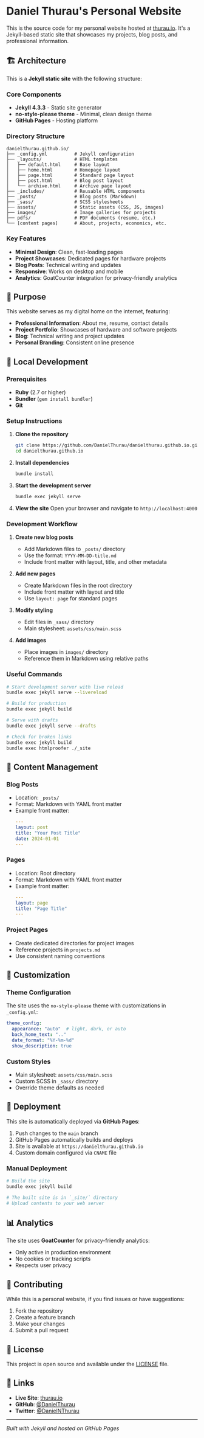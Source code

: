 # Daniel Thurau's Personal Website

This is the source code for my personal website hosted at [thurau.io](https://www.thurau.io). It's a Jekyll-based static site that showcases my projects, blog posts, and professional information.

## 🏗️ Architecture

This is a **Jekyll static site** with the following structure:

### Core Components
- **Jekyll 4.3.3** - Static site generator
- **no-style-please theme** - Minimal, clean design theme
- **GitHub Pages** - Hosting platform

### Directory Structure
```
danielthurau.github.io/
├── _config.yml          # Jekyll configuration
├── _layouts/            # HTML templates
│   ├── default.html     # Base layout
│   ├── home.html        # Homepage layout
│   ├── page.html        # Standard page layout
│   ├── post.html        # Blog post layout
│   └── archive.html     # Archive page layout
├── _includes/           # Reusable HTML components
├── _posts/              # Blog posts (Markdown)
├── _sass/               # SCSS stylesheets
├── assets/              # Static assets (CSS, JS, images)
├── images/              # Image galleries for projects
├── pdfs/                # PDF documents (resume, etc.)
└── [content pages]      # About, projects, economics, etc.
```

### Key Features
- **Minimal Design**: Clean, fast-loading pages
- **Project Showcases**: Dedicated pages for hardware projects
- **Blog Posts**: Technical writing and updates
- **Responsive**: Works on desktop and mobile
- **Analytics**: GoatCounter integration for privacy-friendly analytics

## 🎯 Purpose

This website serves as my digital home on the internet, featuring:

- **Professional Information**: About me, resume, contact details
- **Project Portfolio**: Showcases of hardware and software projects
- **Blog**: Technical writing and project updates
- **Personal Branding**: Consistent online presence

## 🚀 Local Development

### Prerequisites
- **Ruby** (2.7 or higher)
- **Bundler** (`gem install bundler`)
- **Git**

### Setup Instructions

1. **Clone the repository**
   ```bash
   git clone https://github.com/DanielThurau/danielthurau.github.io.git
   cd danielthurau.github.io
   ```

2. **Install dependencies**
   ```bash
   bundle install
   ```

3. **Start the development server**
   ```bash
   bundle exec jekyll serve
   ```

4. **View the site**
   Open your browser and navigate to `http://localhost:4000`

### Development Workflow

1. **Create new blog posts**
   - Add Markdown files to `_posts/` directory
   - Use the format: `YYYY-MM-DD-title.md`
   - Include front matter with layout, title, and other metadata

2. **Add new pages**
   - Create Markdown files in the root directory
   - Include front matter with layout and title
   - Use `layout: page` for standard pages

3. **Modify styling**
   - Edit files in `_sass/` directory
   - Main stylesheet: `assets/css/main.scss`

4. **Add images**
   - Place images in `images/` directory
   - Reference them in Markdown using relative paths

### Useful Commands

```bash
# Start development server with live reload
bundle exec jekyll serve --livereload

# Build for production
bundle exec jekyll build

# Serve with drafts
bundle exec jekyll serve --drafts

# Check for broken links
bundle exec jekyll build
bundle exec htmlproofer ./_site
```

## 📝 Content Management

### Blog Posts
- Location: `_posts/`
- Format: Markdown with YAML front matter
- Example front matter:
  ```yaml
  ---
  layout: post
  title: "Your Post Title"
  date: 2024-01-01
  ---
  ```

### Pages
- Location: Root directory
- Format: Markdown with YAML front matter
- Example front matter:
  ```yaml
  ---
  layout: page
  title: "Page Title"
  ---
  ```

### Project Pages
- Create dedicated directories for project images
- Reference projects in `projects.md`
- Use consistent naming conventions

## 🎨 Customization

### Theme Configuration
The site uses the `no-style-please` theme with customizations in `_config.yml`:

```yaml
theme_config:
  appearance: "auto"  # light, dark, or auto
  back_home_text: ".."
  date_format: "%Y-%m-%d"
  show_description: true
```

### Custom Styles
- Main stylesheet: `assets/css/main.scss`
- Custom SCSS in `_sass/` directory
- Override theme defaults as needed

## 🔧 Deployment

This site is automatically deployed via **GitHub Pages**:

1. Push changes to the `main` branch
2. GitHub Pages automatically builds and deploys
3. Site is available at `https://danielthurau.github.io`
4. Custom domain configured via `CNAME` file

### Manual Deployment
```bash
# Build the site
bundle exec jekyll build

# The built site is in `_site/` directory
# Upload contents to your web server
```

## 📊 Analytics

The site uses **GoatCounter** for privacy-friendly analytics:
- Only active in production environment
- No cookies or tracking scripts
- Respects user privacy

## 🤝 Contributing

While this is a personal website, if you find issues or have suggestions:

1. Fork the repository
2. Create a feature branch
3. Make your changes
4. Submit a pull request

## 📄 License

This project is open source and available under the [LICENSE](LICENSE) file.

## 🔗 Links

- **Live Site**: [thurau.io](https://www.thurau.io)
- **GitHub**: [@DanielThurau](https://github.com/DanielThurau)
- **Twitter**: [@DanielNThurau](https://twitter.com/DanielNThurau)

---

*Built with Jekyll and hosted on GitHub Pages* 
